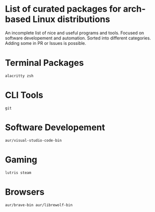 # List of curated packages for arch-based Linux distributions

An incomplete list of nice and useful programs and tools. Focused on software developement and
automation. Sorted into different categories. Adding some in PR or Issues is possible.

# Terminal Packages

`alacritty zsh`

# CLI Tools

`git`

# Software Developement

`aur/visual-studio-code-bin`

# Gaming

`lutris steam`

# Browsers

`aur/brave-bin aur/librewolf-bin`
